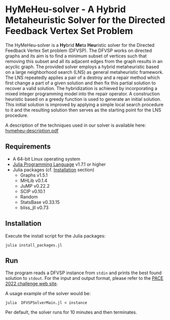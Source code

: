 # HyMeHeu-solver - A Hybrid Metaheuristic Solver for the Directed Feedback Vertex Set Problem

The HyMeHeu-solver is a **Hy**brid **Me**ta **Heu**ristic solver for the Directed Feedback Vertex Set problem (DFVSP). The DFVSP works on directed graphs and its aim is to find a minimum subset of vertices such that removing this subset and all its adjacent edges from the graph results in an acyclic graph. The provided solver employs a hybrid metaheuristic based on a large neighborhood search (LNS) as general metaheuristic framework. The LNS repeatedly applies a pair of a destroy and a repair method which first change a part of a given solution and then fix this partial solution to recover a valid solution. The hybridization is achieved by incorporating a mixed integer programming model into the repair operator. A construction heuristic based on a greedy function is used to generate an initial solution. This initial solution is improved by applying a simple local search procedure to it and the resulting solution then serves as the starting point for the LNS procedure.

A description of the techniques used in our solver is available here: [hymeheu-description.pdf](hymeheu-description.pdf)

## Requirements

- A 64-bit Linux operating system
- [Julia Programming Language](https://julialang.org/) v1.7.1 or higher
- Julia packages (cf. [Installation](/README.md#installation) section)
  - Graphs v1.5.1
  - MHLib v0.1.4
  - JuMP v0.22.2
  - SCIP v0.10.1
  - Random
  - StatsBase v0.33.15
  - bliss_jll v0.73

## Installation

Execute the install script for the Julia packages: 
```
julia install_packages.jl
```

## Run 

The program reads a DFVSP instance from `stdin` and prints the best found solution to `stdout`. For the input and output format, please refer to the [PACE 2022 challenge web site](https://pacechallenge.org/2022/tracks/#input-format).

A usage example of the solver would be:
```
julia  DFVSPSolverMain.jl < instance
```

Per default, the solver runs for 10 minutes and then terminates.
